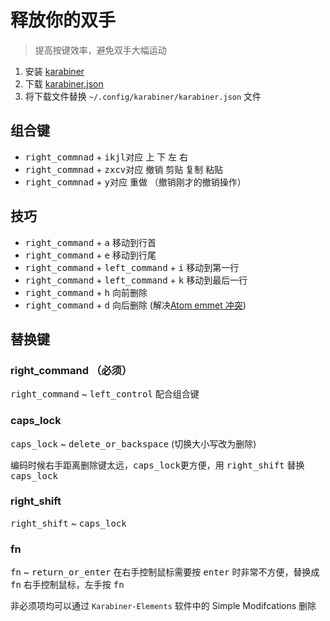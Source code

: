 # 释放你的双手

> 提高按键效率，避免双手大幅运动

1. 安装 [karabiner](https://pqrs.org/osx/karabiner/)
2. 下载 [karabiner.json](https://raw.githubusercontent.com/onface/relax-your-hands/master/karabiner.json)
3. 将下载文件替换 `~/.config/karabiner/karabiner.json` 文件

## 组合键

- <kbd>right_commnad</kbd> + <kbd>i</kbd><kbd>k</kbd><kbd>j</kbd><kbd>l</kbd>对应 上 下 左 右
- <kbd>right_commnad</kbd> + <kbd>z</kbd><kbd>x</kbd><kbd>c</kbd><kbd>v</kbd>对应 撤销 剪贴 复制 粘贴
- <kbd>right_commnad</kbd> + <kbd>y</kbd>对应 重做 （撤销刚才的撤销操作）


## 技巧

- <kbd>right_command</kbd> + <kbd>a</kbd> 移动到行首
- <kbd>right_command</kbd> + <kbd>e</kbd> 移动到行尾
- <kbd>right_command</kbd> + <kbd>left_command</kbd> + <kbd>i</kbd> 移动到第一行
- <kbd>right_command</kbd> + <kbd>left_command</kbd> + <kbd>k</kbd> 移动到最后一行
- <kbd>right_command</kbd> + <kbd>h</kbd> 向前删除
- <kbd>right_command</kbd> + <kbd>d</kbd> 向后删除  (解决[Atom emmet 冲突](https://github.com/onface/relax-your-hands/issues/1))


## 替换键

### right_command  （必须）

<kbd>right_command</kbd> ~ <kbd>left_control</kbd> 配合组合键

### caps_lock

<kbd>caps_lock</kbd> ~ <kbd>delete_or_backspace</kbd> (切换大小写改为删除)

编码时候右手距离删除键太远，<kbd>caps_lock</kbd>更方便，用 <kbd>right_shift</kbd> 替换 <kbd>caps_lock</kbd>

### right_shift

<kbd>right_shift</kbd> ~ <kbd>caps_lock</kbd>

### fn

<kbd>fn</kbd> ~ <kbd>return_or_enter</kbd> 在右手控制鼠标需要按 <kbd>enter</kbd> 时非常不方便，替换成 <kbd>fn</kbd> 右手控制鼠标，左手按 <kbd>fn</kbd>

非必须项均可以通过 `Karabiner-Elements` 软件中的 Simple Modifcations 删除
